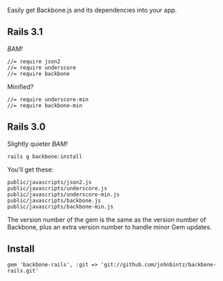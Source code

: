Easily get Backbone.js and its dependencies into your app.

## Rails 3.1

*BAM!*

    //= require json2
    //= require underscore
    //= require backbone

Minified?

    //= require underscore-min
    //= require backbone-min

## Rails 3.0

Slightly quieter *BAM!*

    rails g backbone:install

You'll get these:

    public/javascripts/json2.js
    public/javascripts/underscore.js
    public/javascripts/underscore-min.js
    public/javascripts/backbone.js
    public/javascripts/backbone-min.js

The version number of the gem is the same as the version number of Backbone, plus an extra version number to handle
minor Gem updates.

## Install

    gem 'backbone-rails', :git => 'git://github.com/johnbintz/backbone-rails.git'
